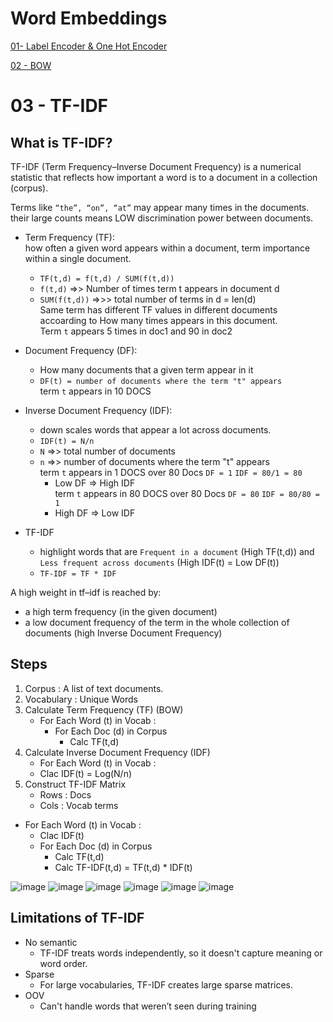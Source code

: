 # Word Embeddings

[01- Label Encoder & One Hot Encoder](https://github.com/Fawzy-AI-Explorer/NLP-Tea/tree/main/02-Word%20Embeddings/2.1-Label%20Encoder%20and%20One%20Hot%20Encoder)  

[02 - BOW](https://github.com/Fawzy-AI-Explorer/NLP-Tea/tree/main/02-Word%20Embeddings/2.2-BOW)  


# 03 - TF-IDF

## What is TF-IDF?
TF-IDF (Term Frequency–Inverse Document Frequency) is a numerical statistic that reflects how important a word is to a document in a collection (corpus).

Terms like ` “the”, “on”, “at” ` may appear many times in the documents. their large counts means LOW discrimination power between documents.  




- Term Frequency (TF):    
how often a given word appears within a document, term importance within a single document.
  - `TF(t,d) = f(t,d) / SUM(f(t,d))`
  -  `f(t,d)` =>> Number of times term t appears in document d
  -  `SUM(f(t,d))` =>>>  total number of terms in d = len(d)  
Same term has different TF values in different documents accoarding to How many times appears in this document.  
Term `t` appears 5 times in doc1 and 90 in doc2    
  
- Document Frequency (DF):
  - How many documents that a given term appear in it  
  - `DF(t) = number of documents where the term "t" appears`  
term `t` appears in 10 DOCS 
- Inverse Document Frequency (IDF):
  - down scales words that appear a lot across documents.
  - `IDF(t) = N/n`
  - `N` =>> total number of documents
  - `n` =>> number of documents where the term "t" appears  
term `t` appears in 1 DOCS over 80 Docs  `DF = 1` `IDF = 80/1 = 80`  
    - Low DF => High IDF  
term `t` appears in 80 DOCS over 80 Docs `DF = 80` `IDF = 80/80 = 1`  
    - High DF => Low IDF  

- TF-IDF
  - highlight words that are `Frequent in a document` (High TF(t,d)) and `Less frequent across documents` (High IDF(t) = Low DF(t))   
  - `TF-IDF = TF * IDF`

A high weight in tf–idf is reached by:  
- a high term frequency (in the given document)     
- a low document frequency of the term in the whole collection of documents (high Inverse
Document Frequency)  

## Steps
1. Corpus : A list of text documents.
2. Vocabulary : Unique Words
3. Calculate Term Frequency (TF) (BOW)
   - For Each Word (t) in Vocab  :
     - For Each Doc (d) in Corpus
        - Calc TF(t,d)  
4. Calculate Inverse Document Frequency (IDF)
   -  For Each Word (t) in Vocab  :
     -  Clac IDF(t) = Log(N/n)  
5. Construct TF-IDF Matrix
   - Rows : Docs
   - Cols : Vocab terms
 


- For Each Word (t) in Vocab  :
     - Clac IDF(t) 
     - For Each Doc (d) in Corpus
        - Calc TF(t,d)
        - Calc TF-IDF(t,d) = TF(t,d) * IDF(t)  



![image](https://github.com/user-attachments/assets/0be29ba1-2fc2-4fce-8aea-4600a827fcdd)
![image](https://github.com/user-attachments/assets/5f2f708e-6090-4198-827e-0019315d7b45)
![image](https://github.com/user-attachments/assets/7c1fc473-17c3-4755-80b4-20d5eb9a5301)
![image](https://github.com/user-attachments/assets/cfe56ff0-3cfa-4185-85fa-489b00008f2a)
![image](https://github.com/user-attachments/assets/248c97ce-197b-4974-9900-7bdf3f97d9b7)
![image](https://github.com/user-attachments/assets/5001a6ed-f0a6-48f7-814f-9bbee9bf3301)





## Limitations of TF-IDF

- No semantic
  - TF-IDF treats words independently, so it doesn't capture meaning or word order. 
- Sparse
  - For large vocabularies, TF-IDF creates large sparse matrices. 
- OOV
  - Can't handle words that weren’t seen during training 







